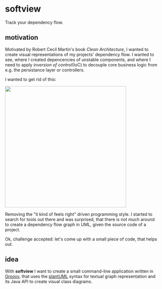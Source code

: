 # softview
Track your dependency flow.

## motivation

Motivated by Robert Cecil Martin's book _Clean Architecture_, I wanted to create visual representations of my projects' dependency flow. I wanted to see, where I created depencencies of unstable components, and where I need to apply _inversion of control_(IoC) to decouple core business logic from e.g. the persistance layer or controllers. 

I wanted to get rid of this:

<img src="http://theawkwardyeti.com/wp-content/uploads/2018/09/090718_Counterproductive.png" width=400>

Removing the "it kind of feels right" driven programming style. I started to search for tools out there and was surprised, that there is not much around to create a dependency flow graph in UML, given the source code of a project. 

Ok, challenge accepted: let's come up with a small piece of code, that helps out.

## idea

With **softview** I want to create a small command-line application written in [Groovy](http://groovy-lang.org/), that uses the [plantUML](http://plantuml.com) syntax for textual graph representation and its Java API to create visual class diagrams.

